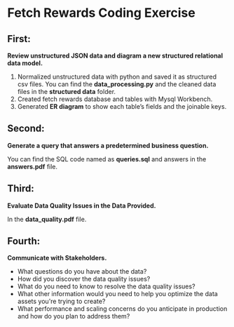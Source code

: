 ﻿# Fetch Rewards Coding Exercise

## First: 
**Review unstructured JSON data and diagram a new structured relational data model.** 

1. Normalized unstructured data with python and saved it as structured csv files. You can find the **data_processing.py** and the cleaned data files in the  **structured data** folder.
2. Created fetch rewards database and tables with Mysql Workbench. 
3. Generated  **ER diagram**   to show each table’s fields and the joinable keys.

## Second:
**Generate a query that answers a predetermined business question.** 

You can find the SQL code named as **queries.sql** and answers in the **answers.pdf** file.

## Third:

**Evaluate Data Quality Issues in the Data Provided.** 

In the **data_quality.pdf**  file.

## Fourth:

**Communicate with Stakeholders.** 


-   What questions do you have about the data?
-   How did you discover the data quality issues?
-   What do you need to know to resolve the data quality issues?
-   What other information would you need to help you optimize the data assets you're trying to create?
-   What performance and scaling concerns do you anticipate in production and how do you plan to address them?

